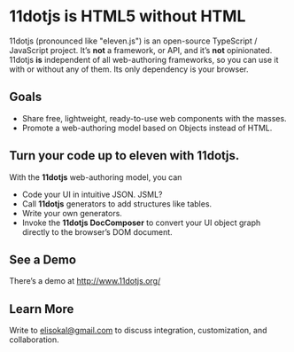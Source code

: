 # 11dotjs is HTML5 without HTML
11dotjs (pronounced like "eleven.js") is an open-source TypeScript / JavaScript project. It’s **not** a framework, or API, and it’s **not** opinionated. 11dotjs **is** independent of all web-authoring frameworks, so you can use it with or without any of them. Its only dependency is your browser.
## Goals
- Share free, lightweight, ready-to-use web components with the masses. 
- Promote a web-authoring model based on Objects instead of HTML.
## Turn your code up to eleven with 11dotjs.
With the **11dotjs** web-authoring model, you can 
- Code your UI in intuitive JSON. JSML?
- Call **11dotjs** generators to add structures like tables.
- Write your own generators.
- Invoke the **11dotjs DocComposer** to convert your UI object graph directly to the browser’s DOM document.
## See a Demo
There’s a demo at http://www.11dotjs.org/
## Learn More
Write to elisokal@gmail.com to discuss integration, customization, and collaboration.



